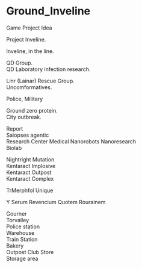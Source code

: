 # Ground_Inveline
Game Project Idea

Project Inveline.

Inveline, in the line.

QD Group.   
QD Laboratory infection research.

Linr (Lainar) Rescue Group.  
Uncomformatives.  

Police, Military 

Ground zero protein.  
City outbreak.  

Report  
Saiopses agentic  
Research Center Medical Nanorobots Nanoresearch  
Biolab  

Nightright Mutation  
Kentaract Implosive  
Kentaract Outpost  
Kentaract Complex  

TrMerphfol Unique

Y Serum
Revencium
Quotem
Rourainem
 
Gourner  
Torvalley   
Police station   
Warehouse  
Train Station  
Bakery  
Outpost
Club
Store  
Storage area  


